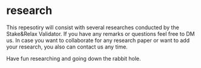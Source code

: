 # research

This repesotiry will consist with several researches conducted by the Stake&Relax Validator. 
If you have any remarks or questions feel free to DM us. 
In case you want to collaborate for any research paper or want to add your research, you also can contact us any time. 


Have fun researching and going down the rabbit hole.
